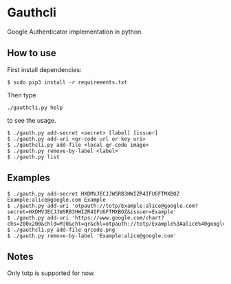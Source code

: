 # Gauthcli

Google Authenticator implementation in python.

## How to use

First install dependencies:

    $ sudo pip3 install -r requirements.txt

Then type

    ./gauthcli.py help

to see the usage.

    $ ./gauth.py add-secret <secret> [label] [issuer]
    $ ./gauth.py add-uri <qr-code url or key uri>
    $ ./gauthcli.py add-file <local qr-code image>
    $ ./gauth.py remove-by-label <label>
    $ ./gauth.py list

## Examples

    $ ./gauth.py add-secret HXDMVJECJJWSRB3HWIZR4IFUGFTMXBOZ Example:alice@google.com Example
    $ ./gauth.py add-uri 'otpauth://totp/Example:alice@google.com?secret=HXDMVJECJJWSRB3HWIZR4IFUGFTMXBOZ&issuer=Example'
    $ ./gauth.py add-uri 'https://www.google.com/chart?chs=200x200&chld=M|0&cht=qr&chl=otpauth://totp/Example%3Aalice%40google.com%3Fsecret%3DHXDMVJECJJWSRB3HWIZR4IFUGFTMXBOZ%26issuer%3DExample'
    $ ./gauthcli.py add-file qrcode.png
    $ ./gauth.py remove-by-label 'Example:alice@google.com'

## Notes

Only totp is supported for now.
